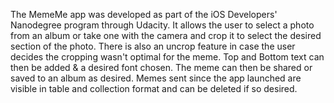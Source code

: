 The MemeMe app was developed as part of the iOS Developers' Nanodegree program through Udacity. It allows the user to select a photo from an album or take one with the camera and crop it to select the desired section of the photo.  There is also an uncrop feature in case the user decides the cropping wasn't optimal for the meme.  Top and Bottom text can then be added & a desired font chosen.  The meme can then be shared or saved to an album as desired.   Memes sent since the app launched are visible in table and collection format and can be deleted if so desired.

